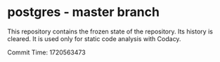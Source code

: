 # postgres - master branch

This repository contains the frozen state of the repository.
Its history is cleared. It is used only for static code
analysis with Codacy.

Commit Time: 1720563473